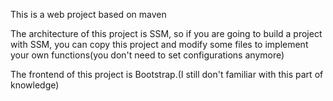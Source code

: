 This is a web project based on maven

The architecture of this project is SSM, so if you are going to build a project with SSM, you can copy this project and modify some files to implement your own functions(you don't need to set configurations anymore)

The frontend of this project is Bootstrap.(I still don't familiar with this part of knowledge)
